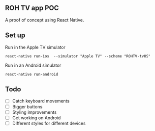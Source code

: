 ## ROH TV app POC

A proof of concept using React Native.

## Set up

Run in the Apple TV simulator

`react-native run-ios  --simulator "Apple TV" --scheme "ROHTV-tvOS"`

Run in an Android simulator

`react-native run-android`

## Todo

 - [ ] Catch keyboard movements
 - [ ] Bigger buttons
 - [ ] Styling improvements
 - [ ] Get working on Android
 - [ ] Different styles for different devices